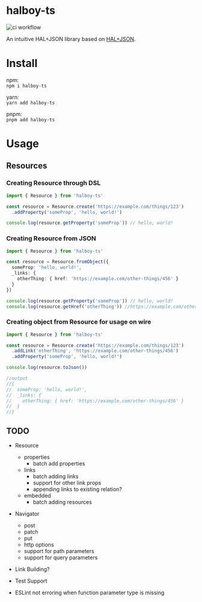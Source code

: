 # halboy-ts

![ci workflow](https://github.com/JDurstberger/halboy-ts/actions/workflows/ci.yml/badge.svg)

An intuitive HAL+JSON library based on [HAL+JSON](https://datatracker.ietf.org/doc/html/draft-kelly-json-hal-11).

# Install

npm:<br/> `npm i halboy-ts`

yarn:<br/> `yarn add halboy-ts`

pnpm:<br/> `pnpm add halboy-ts`

# Usage

## Resources

### Creating Resource through DSL

```ts
import { Resource } from 'halboy-ts'

const resource = Resource.create('https://example.com/things/123')
  .addProperty('someProp', 'hello, world!')

console.log(resource.getProperty('someProp')) // hello, world!
```

### Creating Resource from JSON
```ts
import { Resource } from 'halboy-ts'

const resource = Resource.fromObject({
  someProp: 'hello, world!',
  _links: {
    otherThing: { href: 'https://example.com/other-things/456' }
  }
})

console.log(resource.getProperty('someProp')) // hello, world!
console.log(resource.getHref('otherThing')) //https://example.com/other-things/456
```

### Creating object from Resource for usage on wire
```ts
import { Resource } from 'halboy-ts'

const resource = Resource.create('https://example.com/things/123')
  .addLink('otherThing', 'https://example.com/other-things/456')
  .addProperty('someProp', 'hello, world!')

console.log(resource.toJson())

//output
//{
//  someProp: 'hello, world!',
//  _links: {
//    otherThing: { href: 'https://example.com/other-things/456' }
//  }
//}
```

## TODO

- Resource

  - properties
    - batch add properties
  - links
    - batch adding links
    - support for other link props
    - appending links to existing relation?
  - embedded
    - batch adding resources

- Navigator

  - post
  - patch
  - put
  - http options
  - support for path parameters
  - support for query parameters

- Link Building?

- Test Support

- ESLint not erroring when function parameter type is missing
